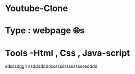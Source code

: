 # Youtube-Clone
# Type : webpage 🌐s
# Tools -Html , Css , Java-script 

sdsssdggit ssdddddddsssssssssssssssedddd